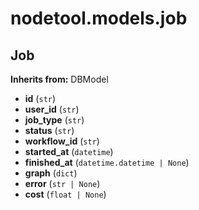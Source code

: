 # nodetool.models.job

## Job

**Inherits from:** DBModel

- **id** (`str`)
- **user_id** (`str`)
- **job_type** (`str`)
- **status** (`str`)
- **workflow_id** (`str`)
- **started_at** (`datetime`)
- **finished_at** (`datetime.datetime | None`)
- **graph** (`dict`)
- **error** (`str | None`)
- **cost** (`float | None`)

